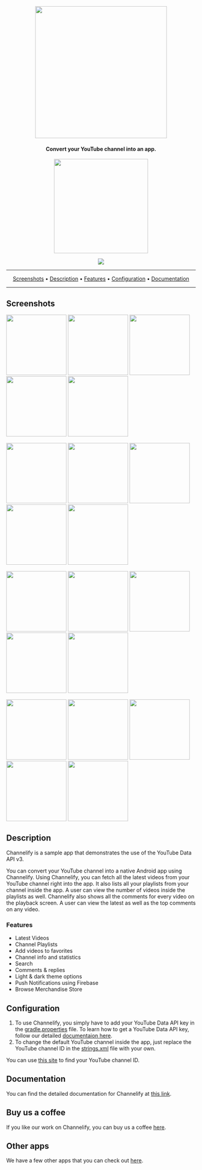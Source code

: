 <br>
<br>

<p align="center"><a href="#"><img src="https://channelify.aculix.com/wp-content/uploads/2019/12/channelify_logo.001.png" width="350"></a></p> 
<h4 align="center">Convert your YouTube channel into an app.</h4>

<p align="center"><a href="http://links.aculix.com/channelify-github"><img src="https://channelify.aculix.com/media/google-play-badge.png" width="250"></a></p>

<p align="center">
<a href="https://androidweekly.net/issues/issue-459/" alt="Android Weekly"><img src="https://androidweekly.net/issues/issue-459/badge"></a>
</p>

<hr>
<p align="center"><a href="#screenshots">Screenshots</a> &bull; <a href="#description">Description</a> &bull; <a href="#features">Features</a> &bull; <a href="#configuration">Configuration</a> &bull; <a href="#documentation">Documentation</a></p>
<hr>

## Screenshots

[<img src="https://channelify.aculix.com/media/SS001.jpg" width=160>](https://channelify.aculix.com/media/SS001.jpg)
[<img src="https://channelify.aculix.com/media/SS002.jpg" width=160>](https://channelify.aculix.com/media/SS002.jpg)
[<img src="https://channelify.aculix.com/media/SS003.jpg" width=160>](https://channelify.aculix.com/media/SS003.jpg)
[<img src="https://channelify.aculix.com/media/SS004.jpg" width=160>](https://channelify.aculix.com/media/SS004.jpg)
[<img src="https://channelify.aculix.com/media/SS005.jpg" width=160>](https://channelify.aculix.com/media/SS005.jpg)

[<img src="https://channelify.aculix.com/media/SS006.jpg" width=160>](https://channelify.aculix.com/media/SS006.jpg)
[<img src="https://channelify.aculix.com/media/SS007.jpg" width=160>](https://channelify.aculix.com/media/SS007.jpg)
[<img src="https://channelify.aculix.com/media/SS008.jpg" width=160>](https://channelify.aculix.com/media/SS008.jpg)
[<img src="https://channelify.aculix.com/media/SS009.jpg" width=160>](https://channelify.aculix.com/media/SS009.jpg)
[<img src="https://channelify.aculix.com/media/SS0010.jpg" width=160>](https://channelify.aculix.com/media/SS0010.jpg)

[<img src="https://channelify.aculix.com/media/SS0011.jpg" width=160>](https://channelify.aculix.com/media/SS0011.jpg)
[<img src="https://channelify.aculix.com/media/SS0012.jpg" width=160>](https://channelify.aculix.com/media/SS0012.jpg)
[<img src="https://channelify.aculix.com/media/SS0013.jpg" width=160>](https://channelify.aculix.com/media/SS0013.jpg)
[<img src="https://channelify.aculix.com/media/SS0014.jpg" width=160>](https://channelify.aculix.com/media/SS0014.jpg)
[<img src="https://channelify.aculix.com/media/SS0015.jpg" width=160>](https://channelify.aculix.com/media/SS0015.jpg)

[<img src="https://channelify.aculix.com/media/SS0016.jpg" width=160>](https://channelify.aculix.com/media/SS0016.jpg)
[<img src="https://channelify.aculix.com/media/SS0017.jpg" width=160>](https://channelify.aculix.com/media/SS0017.jpg)
[<img src="https://channelify.aculix.com/media/SS0018.jpg" width=160>](https://channelify.aculix.com/media/SS0018.jpg)
[<img src="https://channelify.aculix.com/media/SS0019.jpg" width=160>](https://channelify.aculix.com/media/SS0019.jpg)
[<img src="https://channelify.aculix.com/media/SS0020.jpg" width=160>](https://channelify.aculix.com/media/SS0020.jpg)

## Description

Channelify is a sample app that demonstrates the use of the YouTube Data API v3.

You can convert your YouTube channel into a native Android app using Channelify. Using Channelify, you can fetch all the latest videos from your YouTube channel right into the app. It also lists all your playlists from your channel inside the app. A user can view the number of videos inside the playlists as well. Channelify also shows all the comments for every video on the playback screen. A user can view the latest as well as the top comments on any video.

### Features

* Latest Videos
* Channel Playlists
* Add videos to favorites
* Channel info and statistics
* Search
* Comments & replies
* Light & dark theme options
* Push Notifications using Firebase
* Browse Merchandise Store

## Configuration

1. To use Channelify, you simply have to add your YouTube Data API key in the <a href="gradle.properties">gradle.properties</a> file. To learn how to get a YouTube Data API key, follow our detailed <a href="https://channelify.aculix.com/docs">documentaion here</a>.
2. To change the default YouTube channel inside the app, just replace the YouTube channel ID in the <a href="app/src/main/res/values/strings.xml">strings.xml</a> file with your own.

You can use <a href="https://commentpicker.com/youtube-channel-id.php">this site</a> to find your YouTube channel ID.

## Documentation

You can find the detailed documentation for Channelify at <a href="https://channelify.aculix.com/docs">this link</a>.

## Buy us a coffee

If you like our work on Channelify, you can buy us a coffee <a href="https://ko-fi.com/aculix">here</a>.

## Other apps

We have a few other apps that you can check out <a href="https://play.google.com/store/apps/dev?id=8784124228561333652">here</a>.
